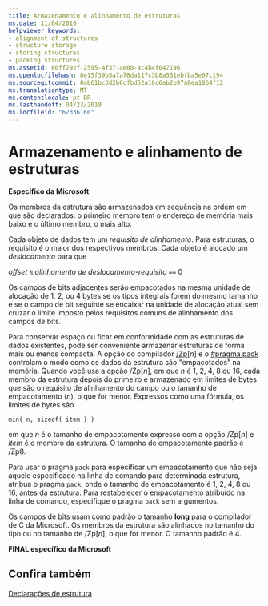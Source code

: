 ```yaml
---
title: Armazenamento e alinhamento de estruturas
ms.date: 11/04/2016
helpviewer_keywords:
- alignment of structures
- structure storage
- storing structures
- packing structures
ms.assetid: 60ff292f-2595-4f37-ae00-4c4b4f047196
ms.openlocfilehash: 8e15f39b5a7a78da117c3b8a551ebfba5e07c194
ms.sourcegitcommit: 0ab61bc3d2b6cfbd52a16c6ab2b97a8ea1864f12
ms.translationtype: MT
ms.contentlocale: pt-BR
ms.lasthandoff: 04/23/2019
ms.locfileid: "62336160"
---
```

# <a name="storage-and-alignment-of-structures"></a>Armazenamento e alinhamento de estruturas

**Específico da Microsoft**

Os membros da estrutura são armazenados em sequência na ordem em que são declarados: o primeiro membro tem o endereço de memória mais baixo e o último membro, o mais alto.

Cada objeto de dados tem um *requisito de alinhamento*. Para estruturas, o requisito é o maior dos respectivos membros. Cada objeto é alocado um *deslocamento* para que

*offset* `%` *alinhamento de deslocamento-requisito* `==` 0

Os campos de bits adjacentes serão empacotados na mesma unidade de alocação de 1, 2, ou 4 bytes se os tipos integrais forem do mesmo tamanho e se o campo de bit seguinte se encaixar na unidade de alocação atual sem cruzar o limite imposto pelos requisitos comuns de alinhamento dos campos de bits.

Para conservar espaço ou ficar em conformidade com as estruturas de dados existentes, pode ser conveniente armazenar estruturas de forma mais ou menos compacta. A opção do compilador [/Zp](../build/reference/zp-struct-member-alignment.md)[*n*] e o [#pragma pack](../preprocessor/pack.md) controlam o modo como os dados da estrutura são "empacotados" na memória. Quando você usa a opção /Zp[*n*], em que *n* é 1, 2, 4, 8 ou 16, cada membro da estrutura depois do primeiro é armazenado em limites de bytes que são o requisito de alinhamento do campo ou o tamanho de empacotamento (*n*), o que for menor. Expressos como uma fórmula, os limites de bytes são

```
min( n, sizeof( item ) )
```

em que *n* é o tamanho de empacotamento expresso com a opção /Zp[*n*] e *item* é o membro da estrutura. O tamanho de empacotamento padrão é /Zp8.

Para usar o pragma `pack` para especificar um empacotamento que não seja aquele especificado na linha de comando para determinada estrutura, atribua o pragma `pack`, onde o tamanho de empacotamento é 1, 2, 4, 8 ou 16, antes da estrutura. Para restabelecer o empacotamento atribuído na linha de comando, especifique o pragma `pack` sem argumentos.

Os campos de bits usam como padrão o tamanho **long** para o compilador de C da Microsoft. Os membros da estrutura são alinhados no tamanho do tipo ou no tamanho de /Zp[*n*], o que for menor. O tamanho padrão é 4.

**FINAL específico da Microsoft**

## <a name="see-also"></a>Confira também

[Declarações de estrutura](../c-language/structure-declarations.md)
